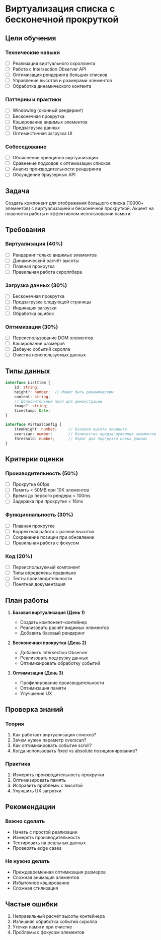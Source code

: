 # Виртуализация списка с бесконечной прокруткой

## Цели обучения

### Технические навыки
- [ ] Реализация виртуального скроллинга
- [ ] Работа с Intersection Observer API
- [ ] Оптимизация рендеринга больших списков
- [ ] Управление высотой и размерами элементов
- [ ] Обработка динамического контента

### Паттерны и практики
- [ ] Windowing (оконный рендеринг)
- [ ] Бесконечная прокрутка
- [ ] Кэширование видимых элементов
- [ ] Предзагрузка данных
- [ ] Оптимистичная загрузка UI

### Собеседование
- [ ] Объяснение принципов виртуализации
- [ ] Сравнение подходов к оптимизации списков
- [ ] Анализ производительности рендеринга
- [ ] Обсуждение браузерных API

## Задача

Создать компонент для отображения большого списка (10000+ элементов) с виртуализацией и бесконечной прокруткой. Акцент на плавности работы и эффективном использовании памяти.

## Требования

### Виртуализация (40%)
- [ ] Рендеринг только видимых элементов
- [ ] Динамический расчёт высоты
- [ ] Плавная прокрутка
- [ ] Правильная работа скроллбара

### Загрузка данных (30%)
- [ ] Бесконечная прокрутка
- [ ] Предзагрузка следующей страницы
- [ ] Индикация загрузки
- [ ] Обработка ошибок

### Оптимизация (30%)
- [ ] Переиспользование DOM элементов
- [ ] Кэширование размеров
- [ ] Дебаунс событий скролла
- [ ] Очистка неиспользуемых данных

## Типы данных
```typescript
interface ListItem {
    id: string;
    height?: number;  // Может быть динамическим
    content: string;
    // Дополнительные поля для демонстрации
    image?: string;
    timestamp: Date;
}

interface VirtualConfig {
    itemHeight: number;     // Базовая высота элемента
    overscan: number;       // Количество предзагружаемых элементов
    threshold: number;      // Порог для подгрузки новых данных
}
```

## Критерии оценки

### Производительность (50%)
- [ ] Прокрутка 60fps
- [ ] Память < 50MB при 10K элементов
- [ ] Время до первого рендера < 100ms
- [ ] Задержка при прокрутке < 16ms

### Функциональность (30%)
- [ ] Плавная прокрутка
- [ ] Корректная работа с разной высотой
- [ ] Сохранение позиции при обновлении
- [ ] Правильная работа с фокусом

### Код (20%)
- [ ] Переиспользуемый компонент
- [ ] Типы определены правильно
- [ ] Тесты производительности
- [ ] Понятная документация

## План работы

1. **Базовая виртуализация (День 1)**
   - Создать компонент-контейнер
   - Реализовать расчёт видимых элементов
   - Добавить базовый рендеринг

2. **Бесконечная прокрутка (День 2)**
   - Добавить Intersection Observer
   - Реализовать подгрузку данных
   - Оптимизировать обработку событий

3. **Оптимизация (День 3)**
   - Профилирование производительности
   - Оптимизация памяти
   - Улучшение UX

## Проверка знаний

### Теория
1. Как работает виртуализация списков?
2. Зачем нужен параметр overscan?
3. Как оптимизировать событие scroll?
4. Когда использовать fixed vs absolute позиционирование?

### Практика
1. Измерить производительность прокрутки
2. Оптимизировать память
3. Исправить проблемы с высотой
4. Улучшить UX загрузки

## Рекомендации

### Важно сделать
- Начать с простой реализации
- Измерять производительность
- Тестировать на реальных данных
- Проверять edge cases

### Не нужно делать
- Преждевременная оптимизация размеров
- Сложная анимация элементов
- Избыточное кэширование
- Сложная стилизация

## Частые ошибки
1. Неправильный расчёт высоты контейнера
2. Излишняя обработка событий скролла
3. Утечки памяти при очистке
4. Проблемы с фокусом элементов
